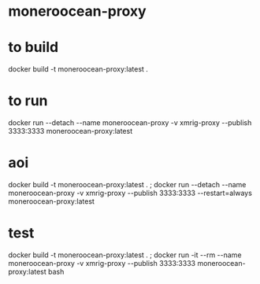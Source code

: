 # moneroocean-proxy
 
# to build
docker build -t moneroocean-proxy:latest .

# to run
docker run --detach --name moneroocean-proxy -v xmrig-proxy --publish 3333:3333 moneroocean-proxy:latest

# aoi
docker build -t moneroocean-proxy:latest . ; docker run --detach --name moneroocean-proxy -v xmrig-proxy --publish 3333:3333 --restart=always moneroocean-proxy:latest

# test
docker build -t moneroocean-proxy:latest . ; docker run -it --rm --name moneroocean-proxy -v xmrig-proxy --publish 3333:3333 moneroocean-proxy:latest bash
